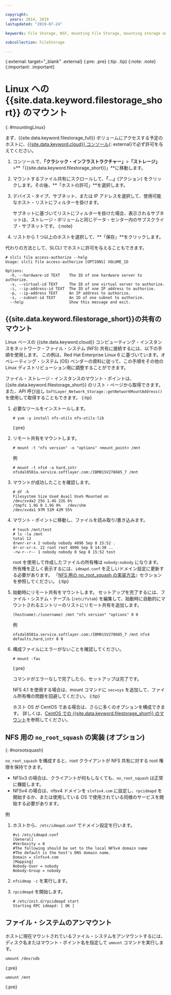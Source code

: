 ```yaml
---

copyright:
  years: 2014, 2019
lastupdated: "2019-07-24"

keywords: File Storage, NSF, mounting File Storage, mounting storage on Linux,

subcollection: FileStorage

---
```

{:external: target="_blank" .external}
{:pre: .pre}
{:tip: .tip}
{:note: .note}
{:important: .important}

# Linux への {{site.data.keyword.filestorage_short}} のマウント
{: #mountingLinux}

まず、{{site.data.keyword.filestorage_full}} ボリュームにアクセスする予定のホストに、[{{site.data.keyword.cloud}} コンソール](https://{DomainName}/classic){: external}で必ず許可を与えてください。

1. コンソールで、**「クラシック・インフラストラクチャー」**>**「ストレージ」**>**「{{site.data.keyword.filestorage_short}}」**に移動します。
2. マウントするファイル共有にスクロールして、**「...」**(アクション) をクリックします。その後、**「ホストの許可」**を選択します。
3. デバイス・タイプ、サブネット、または IP アドレスを選択して、使用可能なホスト・リストにフィルターを掛けます。

   サブネットに基づいてリストにフィルターを掛けた場合、表示されるサブネットは、ストレージ・ボリュームと同じデータ・センター内のサブスクライブ・サブネットです。
   {:note}
4. リストから 1 つ以上のホストを選択して、**「保存」**をクリックします。

代わりの方法として、SLCLI でホストに許可を与えることもできます。
```
# slcli file access-authorize --help
Usage: slcli file access-authorize [OPTIONS] VOLUME_ID

Options:
  -h, --hardware-id TEXT    The ID of one hardware server to authorize.
  -v, --virtual-id TEXT     The ID of one virtual server to authorize.
  -i, --ip-address-id TEXT  The ID of one IP address to authorize.
  -p, --ip-address TEXT     An IP address to authorize.
  -s, --subnet-id TEXT      An ID of one subnet to authorize.
  --help                    Show this message and exit.
```

## {{site.data.keyword.filestorage_short}}の共有のマウント

Linux ベースの {{site.data.keyword.cloud}} コンピューティング・インスタンスをネットワーク・ファイル・システム (NFS) 共有に接続するには、以下の手順を使用します。 この例は、Red Hat Enterprise Linux 6 に基づいています。オペレーティング・システム (OS) ベンダーの資料に従って、この手順をその他の Linux ディストリビューション用に調整することができます。

ファイル・ストレージ・インスタンスのマウント・ポイントは、{{site.data.keyword.filestorage_short}} のリスト・ページから取得できます。また、API 呼び出し `SoftLayer_Network_Storage::getNetworkMountAddress()` を使用して取得することもできます。
{:tip}

1. 必要なツールをインストールします。
   ```
   # yum -y install nfs-utils nfs-utils-lib
   ```
   {:pre}

2. リモート共有をマウントします。
   ```
   # mount -t "nfs version" -o "options" <mount_point> /mnt
   ```

   例
   ```
   # mount -t nfs4 -o hard,intr
   nfsdal0501a.service.softlayer.com:/IBM01SV278685_7 /mnt
   ```

3. マウントが成功したことを確認します。
   ```
   # df -h
   Filesystem Size Used Avail Use% Mounted on
   /dev/xvda2 25G 1.4G 22G 6%
   /tmpfs 1.9G 0 1.9G 0%   /dev/shm
   /dev/xvda1 97M 51M 42M 55%
   ```

4. マウント・ポイントに移動し、ファイルを読み取り/書き込みます。
   ```
   # touch /mnt/test
   # ls -la /mnt
   total 12
   drwxr-xr-x 2 nobody nobody 4096 Sep 8 15:52 .
   dr-xr-xr-x. 22 root root 4096 Sep 8 14:30 ..
   -rw-r--r-- 1 nobody nobody 0 Sep 8 15:52 test
   ```

   root を使用して作成したファイルの所有権は `nobody:nobody` になります。 所有権を正しく表示するには、`idmapd.conf` を正しいドメイン設定に更新する必要があります。 『[NFS 用の no_root_squash の実装方法](#norootsquash)』セクションを参照してください。
   {:tip}

5. 始動時にリモート共有をマウントします。 セットアップを完了するには、ファイル・システム・テーブル (`/etc/fstab`) を編集して、始動時に自動的にマウントされるエントリーのリストにリモート共有を追加します。

   ```
   (hostname):/(username) /mnt "nfs version" "options" 0 0
   ```

   例

   ```
   nfsdal0501a.service.softlayer.com:/IBM01SV278685_7 /mnt nfs4 defaults,hard,intr 0 0
   ```

6. 構成ファイルにエラーがないことを確認してください。

   ```
   # mount -fav
   ```
   {:pre}

   コマンドがエラーなしで完了したら、セットアップは完了です。

   NFS 4.1 を使用する場合は、mount コマンドに `sec=sys` を追加して、ファイル所有権の問題を回避してください。
   {:tip}

   ホスト OS が CentOS である場合は、さらに多くのオプションを構成できます。 詳しくは、[CentOS での {{site.data.keyword.filestorage_short}} のマウント](/docs/infrastructure/FileStorage?topic=FileStorage-mountingCentOS)を参照してください。


## NFS 用の `no_root_squash` の実装 (オプション)
{: #norootsquash}

`no_root_squash` を構成すると、root クライアントが NFS 共有に対する root 権限を保持できます。
- NFSv3 の場合は、クライアントが何もしなくても、`no_root_squash` は正常に機能します。
- NFSv4 の場合は、nfsv4 ドメインを `slnfsv4.com` に設定し、`rpcidmapd` を開始するか、または使用している OS で使用されている同様のサービスを開始する必要があります。

例

1. ホストから、`/etc/idmapd.conf` でドメイン設定を行います。

   ```
   #vi /etc/idmapd.conf
   [General]
   #Verbosity = 0
   #The following should be set to the local NFSv4 domain name
   #The default is the host's DNS domain name.
   Domain = slnfsv4.com
   [Mapping]
   Nobody-User = nobody
   Nobody-Group = nobody
   ```

2. `nfsidmap -c` を実行します。
3. `rpcidmapd` を開始します。
   ```
   # /etc/init.d/rpcidmapd start
   Starting RPC idmapd: [ OK ]
   ```
## ファイル・システムのアンマウント

ホストに現在マウントされているファイル・システムをアンマウントするには、ディスク名またはマウント・ポイント名を指定して `umount` コマンドを実行します。

```
umount /dev/sdb
```
{:pre}

```
umount /mnt
```
{:pre}
